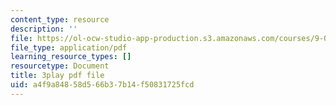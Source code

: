 ```yaml
---
content_type: resource
description: ''
file: https://ol-ocw-studio-app-production.s3.amazonaws.com/courses/9-00sc-introduction-to-psychology-fall-2011/a4f9a84858d566b37b14f50831725fcd_Qw4SkvZ03cc.pdf
file_type: application/pdf
learning_resource_types: []
resourcetype: Document
title: 3play pdf file
uid: a4f9a848-58d5-66b3-7b14-f50831725fcd
---
```

